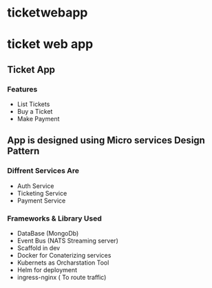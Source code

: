# ticketwebapp
ticket web app
=======
## Ticket App 

### Features 

- List Tickets 
- Buy a Ticket 
- Make Payment 



## App is designed using Micro services Design Pattern 

### Diffrent Services Are 

- Auth Service 
- Ticketing Service 
- Payment Service


### Frameworks & Library Used 

- DataBase (MongoDb)
- Event Bus (NATS Streaming server)
- Scaffold in  dev 
- Docker for Conaterizing services 
- Kubernets as Orcharstation Tool 
- Helm for deployment 
- ingress-nginx ( To route traffic)
